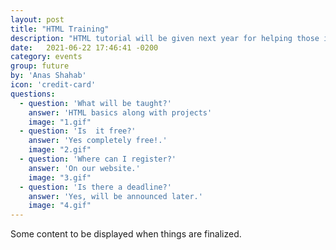 ```yaml
---
layout: post
title: "HTML Training"
description: "HTML tutorial will be given next year for helping those in need."
date:   2021-06-22 17:46:41 -0200
category: events
group: future
by: 'Anas Shahab'
icon: 'credit-card'
questions:
  - question: 'What will be taught?'
    answer: 'HTML basics along with projects'
    image: "1.gif"
  - question: 'Is  it free?'
    answer: 'Yes completely free!.'
    image: "2.gif"
  - question: 'Where can I register?'
    answer: 'On our website.'
    image: "3.gif"
  - question: 'Is there a deadline?'
    answer: 'Yes, will be announced later.'
    image: "4.gif"
---
```

Some content to be displayed when things are finalized.